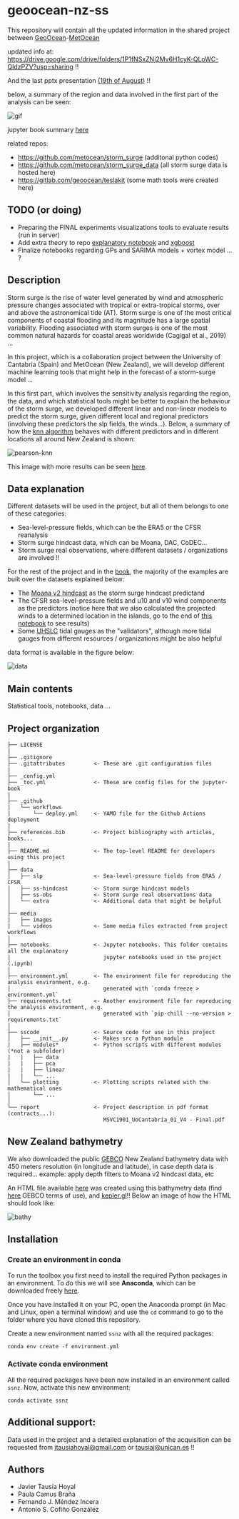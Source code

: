 # geoocean-nz-ss

This repository will contain all the updated information in the shared project between [GeoOcean](https://geoocean.unican.es/)-[MetOcean](https://www.metocean.co.nz/)

updated info at: https://drive.google.com/drive/folders/1P1fNSxZNj2Mv6H1cyK-QLoWC-QldzPZV?usp=sharing !!

And the last pptx presentation [(19th of August)](https://docs.google.com/presentation/d/18R62L9grGct8-iFsMeHnScZZndq6qW555QSUPa-qsMY/edit?usp=sharing) !!

below, a summary of the region and data involved in the first part of the analysis can be seen:

![gif](/media/videos/READMEexample.gif)

jupyter book summary [here](https://javitausia.github.io/geocean-nz-ss/)

related repos:
* https://github.com/metocean/storm_surge (additonal python codes)
* https://github.com/metocean/storm_surge_data (all storm surge data is hosted here)
* https://gitlab.com/geoocean/teslakit (some math tools were created here)

## TODO (or doing)

* Preparing the FINAL experiments visualizations tools to evaluate results (run in server)
* Add extra theory to repo [explanatory notebook](/notebooks/repo_workflow_theory.ipynb) and [xgboost](/notebooks/models_xgboost.ipynb)
* Finalize notebooks regarding GPs and SARIMA models + vortex model ... ?

## Description

Storm surge is the rise of water level generated by wind and atmospheric pressure changes associated with tropical or
extra-tropical storms, over and above the astronomical tide (AT). Storm surge is one of the most critical components of
coastal flooding and its magnitude has a large spatial variability. Flooding associated with storm surges is one of the
most common natural hazards for coastal areas worldwide (Cagigal et al., 2019) ...

In this project, which is a collaboration project between the University of Cantabria (Spain) and MetOcean (New Zealand), 
we will develop different machine learning tools that might help in the forecast of a storm-surge model ...

In this first part, which involves the sensitivity analysis regarding the region, the data, and which statistical tools might be better to 
explain the behaviour of the storm surge, we developed different linear and non-linear models to predict the storm surge, given different local and
regional predictors (involving these predictors the slp fields, the winds...). Below, a summary of how the [knn algorithm](https://en.wikipedia.org/wiki/K-nearest_neighbors_algorithm) behaves with different predictors and in different locations all around New Zealand is shown:

![pearson-knn](/media/images/pearson-knn.png)

This image with more results can be seen [here](/notebooks/models_results.ipynb).

## Data explanation

Different datasets will be used in the project, but all of them belongs to one of these categories:

* Sea-level-pressure fields, which can be the ERA5 or the CFSR reanalysis
* Storm surge hindcast data, which can be Moana, DAC, CoDEC...
* Storm surge real observations, where different datasets / organizations are involved !!

For the rest of the project and in the [book](https://javitausia.github.io/geocean-nz-ss/), the majority of the examples are
built over the datasets explained below:

* The [Moana v2 hindcast](https://github.com/metocean/storm_surge_data/tree/main/moana_hindcast_v2) as the storm surge hindcast predictand
* The CFSR sea-level-pressure fields and u10 and v10 wind components as the predictors (notice here that we also calculated the projected winds to a determined location in the islands, go to the end of [this notebook](/notebooks/data_visualization.ipynb) to see results)
* Some [UHSLC](https://uhslc.soest.hawaii.edu/) tidal gauges as the "validators", although more tidal gauges from different resources / organizations might be also helpful

data format is available in the figure below:

![data](/media/images/data-format.png)

## Main contents

Statistical tools, notebooks, data ...

## Project organization

    ├── LICENSE
    |
    ├── .gitignore
    ├── .gitattributes         <- These are .git configuration files
    |
    ├── _config.yml
    ├── _toc.yml               <- These are config files for the jupyter-book
    |
    ├── .github
    |   └── workflows
    |       └── deploy.yml     <- YAMO file for the Github Actions deployment
    |
    ├── references.bib         <- Project bibliography with articles, books...
    |
    ├── README.md              <- The top-level README for developers using this project
    |
    ├── data
    │   ├── slp                <- Sea-level-pressure fields from ERA5 / CFSR
    │   ├── ss-hindcast        <- Storm surge hindcast models
    │   ├── ss-obs             <- Storm surge real observations data
    │   └── extra              <- Additional data that might be helpful
    │
    ├── media          
    |   ├── images
    |   └── videos             <- Some media files extracted from project workflows        
    │
    ├── notebooks              <- Jupyter notebooks. This folder contains all the explanatory
    |                             jupyter notebooks used in the project (.ipynb)
    │
    ├── environment.yml        <- The environment file for reproducing the analysis environment, e.g.
    │                             generated with `conda freeze > environment.yml`
    ├── requirements.txt       <- Another environment file for reproducing the analysis environment, e.g.
    │                             generated with `pip-chill --no-version > requirements.txt`
    │
    ├── sscode                 <- Source code for use in this project
    │   ├── __init__.py        <- Makes src a Python module
    |   ├── modules*           <- Python scripts with different modules (*not a subfolder)
    |   |   ├── data
    |   |   ├── pca
    |   |   ├── linear
    |   |   └── ...
    │   └── plotting           <- Plotting scripts related with the mathematical ones
    │       └── ...
    │
    └── report                 <- Project description in pdf format (contracts...): 
                                  MSVC1901_UoCantabria_01_V4 - Final.pdf

## New Zealand bathymetry

We also downloaded the public [GEBCO](https://www.gebco.net/data_and_products/gridded_bathymetry_data/) New Zealand bathymetry data with 450 meters resolution (in longitude and latitude), in case depth data is required... example: apply depth filters to Moana v2 hindcast data, etc 

An HTML file available [here](/data/bathymetry/) was created using this bathymetry data (find [here](/data/bathymetry/) GEBCO terms of use), and [kepler.gl](https://docs.kepler.gl/docs/keplergl-jupyter)!! Below an image of how the HTML should look like:

![bathy](/media/images/nz_bathy.png)

<!-- <iframe src="data/bathymetry/nz_bathy.html" width="1000" height="800"></iframe> -->

## Installation

### Create an environment in conda

To run the toolbox you first need to install the required Python packages in an environment. To do this we will see **Anaconda**, which can be downloaded freely [here](https://www.anaconda.com/download/).

Once you have installed it on your PC, open the Anaconda prompt (in Mac and Linux, open a terminal window) and use the `cd` command to go to the folder where you have cloned this repository.

Create a new environment named `ssnz` with all the required packages:

```
conda env create -f environment.yml
```

### Activate conda environment

All the required packages have been now installed in an environment called `ssnz`. Now, activate this new environment:

```
conda activate ssnz
```

## Additional support:

Data used in the project and a detailed explanation of the acquisition can be requested from jtausiahoyal@gmail.com or tausiaj@unican.es !!

## Authors

* Javier Tausía Hoyal
* Paula Camus Braña
* Fernando J. Méndez Incera
* Antonio S. Cofiño González